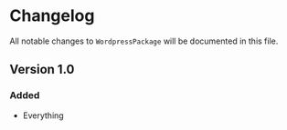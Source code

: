 # Changelog

All notable changes to `WordpressPackage` will be documented in this file.

## Version 1.0

### Added
- Everything
